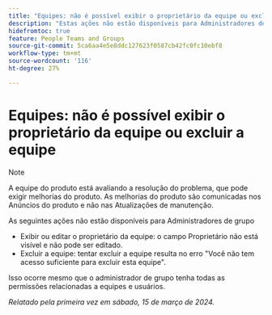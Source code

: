 ```yaml
---
title: "Equipes: não é possível exibir o proprietário da equipe ou excluir a equipe"
description: "Estas ações não estão disponíveis para Administradores de Grupos."
hidefromtoc: true
feature: People Teams and Groups
source-git-commit: 5ca6aa4e5e8ddc127623f0587cb42fc0fc10ebf8
workflow-type: tm+mt
source-wordcount: '116'
ht-degree: 27%

---
```



# Equipes: não é possível exibir o proprietário da equipe ou excluir a equipe

>[!NOTE]
>
>A equipe do produto está avaliando a resolução do problema, que pode exigir melhorias do produto. As melhorias do produto são comunicadas nos Anúncios do produto e não nas Atualizações de manutenção.

As seguintes ações não estão disponíveis para Administradores de grupo

* Exibir ou editar o proprietário da equipe: o campo Proprietário não está visível e não pode ser editado.
* Excluir a equipe: tentar excluir a equipe resulta no erro &quot;Você não tem acesso suficiente para excluir esta equipe&quot;.

Isso ocorre mesmo que o administrador de grupo tenha todas as permissões relacionadas a equipes e usuários.

_Relatado pela primeira vez em sábado, 15 de março de 2024._

